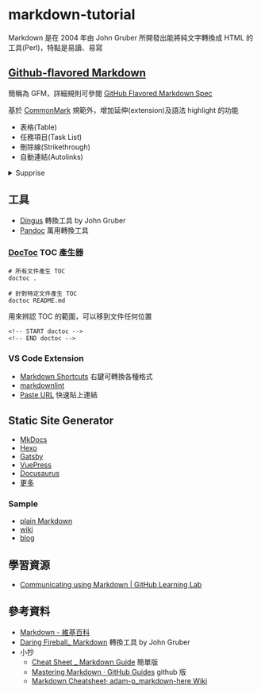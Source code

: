 # markdown-tutorial

Markdown 是在 2004 年由 John Gruber 所開發出能將純文字轉換成 HTML 的工具(Perl)，特點是易讀、易寫

## [Github-flavored Markdown](https://help.github.com/en/categories/writing-on-github)

簡稱為 GFM，詳細規則可參閱 [GitHub Flavored Markdown Spec](https://github.github.com/gfm/)

基於 [CommonMark](https://commonmark.org/) 規範外，增加延伸(extension)及語法 highlight 的功能

- 表格(Table)
- 任務項目(Task List)
- 刪除線(Strikethrough)
- 自動連結(Autolinks)

<details>
  <summary>Supprise</summary>
  
  [折疊內容](https://github.com/dear-github/dear-github/issues/166)
  
  ```html
  <details>
    <summary>Supprise</summary>
    
    [折疊內容](https://github.com/dear-github/dear-github/issues/166)
    
  </details>
  ```
</details>

## 工具

- [Dingus](https://daringfireball.net/projects/markdown/dingus) 轉換工具 by John Gruber
- [Pandoc](https://pandoc.org/) 萬用轉換工具

### [DocToc](https://github.com/thlorenz/doctoc) TOC 產生器

```shell
# 所有文件產生 TOC
doctoc .

# 針對特定文件產生 TOC
doctoc README.md
```

用來辨認 TOC 的範圍，可以移到文件任何位置

```
<!-- START doctoc -->
<!-- END doctoc -->
```

### VS Code Extension

- [Markdown Shortcuts](https://marketplace.visualstudio.com/items?itemName=mdickin.markdown-shortcuts) 右鍵可轉換各種格式
- [markdownlint](https://marketplace.visualstudio.com/items?itemName=DavidAnson.vscode-markdownlint)
- [Paste URL](https://marketplace.visualstudio.com/items?itemName=kukushi.pasteurl) 快速貼上連結

## Static Site Generator

- [MkDocs](https://www.mkdocs.org/) 
- [Hexo](https://hexo.io/)
- [Gatsby](https://www.gatsbyjs.org/)
- [VuePress](https://vuepress.vuejs.org/)
- [Docusaurus](https://docusaurus.io/)
- [更多](https://www.staticgen.com/)

### Sample

- [plain Markdown](https://github.com/vincentliu104/Learning-Together)
- [wiki](https://vincentliu99999.github.io/wiki/)
- [blog](https://vincentliu99999.github.io/)

## 學習資源

- [Communicating using Markdown | GitHub Learning Lab](https://lab.github.com/githubtraining/communicating-using-markdown)

## 參考資料

- [Markdown - 維基百科](https://zh.wikipedia.org/wiki/Markdown)
- [Daring Fireball_ Markdown](https://daringfireball.net/projects/markdown/) 轉換工具 by John Gruber
- 小抄
  - [Cheat Sheet _ Markdown Guide](https://www.markdownguide.org/cheat-sheet/) 簡單版
  - [Mastering Markdown · GitHub Guides](https://guides.github.com/features/mastering-markdown/) github 版
  - [Markdown Cheatsheet· adam-p_markdown-here Wiki](https://github.com/adam-p/markdown-here/wiki/Markdown-Cheatsheet)
